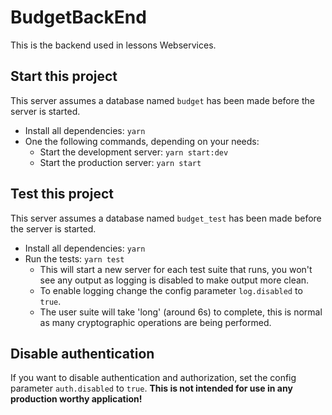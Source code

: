 # BudgetBackEnd

This is the backend used in lessons Webservices.


## Start this project

This server assumes a database named `budget` has been made before the server is started.

* Install all dependencies: `yarn`
* One the following commands, depending on your needs: 
    * Start the development server: `yarn start:dev`
    * Start the production server: `yarn start`

## Test this project

This server assumes a database named `budget_test` has been made before the server is started.

* Install all dependencies: `yarn`
* Run the tests: `yarn test`
    * This will start a new server for each test suite that runs, you won't see any output as logging is disabled to make output more clean.
    * To enable logging change the config parameter `log.disabled` to `true`.
    * The user suite will take 'long' (around 6s) to complete, this is normal as many cryptographic operations are being performed.

## Disable authentication

If you want to disable authentication and authorization, set the config parameter `auth.disabled` to `true`. **This is not intended
for use in any production worthy application!**

